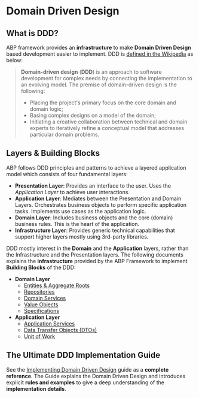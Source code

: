 # Domain Driven Design

## What is DDD?

ABP framework provides an **infrastructure** to make **Domain Driven Design** based development easier to implement. DDD is [defined in the Wikipedia](https://en.wikipedia.org/wiki/Domain-driven_design) as below:

> **Domain-driven design** (**DDD**) is an approach to software development for complex needs by connecting the implementation to an evolving model. The premise of domain-driven design is the following:
>
> - Placing the project's primary focus on the core domain and domain logic;
> - Basing complex designs on a model of the domain;
> - Initiating a creative collaboration between technical and domain experts to iteratively refine a conceptual model that addresses particular domain problems.

## Layers & Building Blocks

ABP follows DDD principles and patterns to achieve a layered application model which consists of four fundamental layers:

- **Presentation Layer**: Provides an interface to the user. Uses the *Application Layer* to achieve user interactions.
- **Application Layer**: Mediates between the Presentation and Domain Layers. Orchestrates business objects to perform specific application tasks. Implements use cases as the application logic.
- **Domain Layer**: Includes business objects and the core (domain) business rules. This is the heart of the application.
- **Infrastructure Layer**: Provides generic technical capabilities that support higher layers mostly using 3rd-party libraries.

DDD mostly interest in the **Domain** and the **Application** layers, rather than the Infrastructure and the Presentation layers. The following documents explains the **infrastructure** provided by the ABP Framework to implement **Building Blocks** of the DDD:

* **Domain Layer**
  * [Entities & Aggregate Roots](Entities.md)
  * [Repositories](Repositories.md)
  * [Domain Services](Domain-Services.md)
  * [Value Objects](Value-Objects.md)
  * [Specifications](Specifications.md)
* **Application Layer**
  * [Application Services](Application-Services.md)
  * [Data Transfer Objects (DTOs)](Data-Transfer-Objects.md)
  * [Unit of Work](Unit-Of-Work.md)

## The Ultimate DDD Implementation Guide

See the [Implementing Domain Driven Design](Domain-Driven-Design-Implementation-Guide.md) guide as a **complete reference**. The Guide explains the Domain Driven Design and introduces explicit **rules and examples** to give a deep understanding of the **implementation details**.